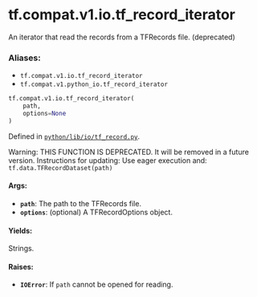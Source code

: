 <div itemscope itemtype="http://developers.google.com/ReferenceObject">
<meta itemprop="name" content="tf.compat.v1.io.tf_record_iterator" />
<meta itemprop="path" content="Stable" />
</div>

# tf.compat.v1.io.tf_record_iterator

An iterator that read the records from a TFRecords file. (deprecated)

### Aliases:

* `tf.compat.v1.io.tf_record_iterator`
* `tf.compat.v1.python_io.tf_record_iterator`

``` python
tf.compat.v1.io.tf_record_iterator(
    path,
    options=None
)
```



Defined in [`python/lib/io/tf_record.py`](/code/stable/tensorflow/python/lib/io/tf_record.py).

<!-- Placeholder for "Used in" -->

Warning: THIS FUNCTION IS DEPRECATED. It will be removed in a future version.
Instructions for updating:
Use eager execution and: 
`tf.data.TFRecordDataset(path)`

#### Args:


* <b>`path`</b>: The path to the TFRecords file.
* <b>`options`</b>: (optional) A TFRecordOptions object.


#### Yields:

Strings.



#### Raises:


* <b>`IOError`</b>: If `path` cannot be opened for reading.